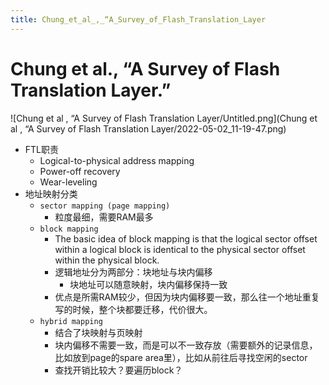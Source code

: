 ```yaml
---
title: Chung_et_al_,_“A_Survey_of_Flash_Translation_Layer
---
```


# Chung et al., “A Survey of Flash Translation Layer.”

![Chung et al , “A Survey of Flash Translation Layer/Untitled.png](Chung et al , “A Survey of Flash Translation Layer/2022-05-02_11-19-47.png)

- FTL职责
    - Logical-to-physical address mapping
    - Power-off recovery
    - Wear-leveling
- 地址映射分类
    - `sector mapping (page mapping)`
        - 粒度最细，需要RAM最多
    - `block mapping`
        - The basic idea of block mapping is that the logical sector offset within a logical block is identical to the physical sector offset within the physical block.
        - 逻辑地址分为两部分：块地址与块内偏移
            - 块地址可以随意映射，块内偏移保持一致
        - 优点是所需RAM较少，但因为块内偏移要一致，那么往一个地址重复写的时候，整个块都要迁移，代价很大。
    - `hybrid mapping`
        - 结合了块映射与页映射
        - 块内偏移不需要一致，而是可以不一致存放（需要额外的记录信息，比如放到page的spare area里），比如从前往后寻找空闲的sector
        - 查找开销比较大？要遍历block？